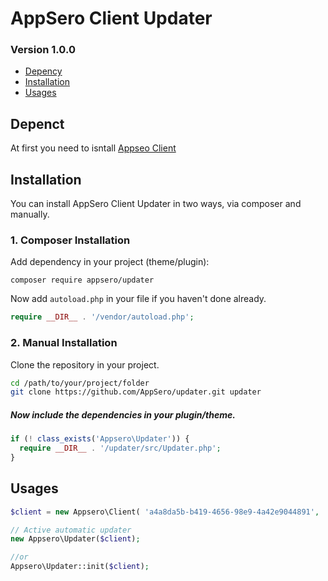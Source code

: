 # AppSero Client Updater
### Version 1.0.0

- [Depency](#depency)
- [Installation](#installation)
- [Usages](#usages)

## Depenct

At first you need to isntall [Appseo Client](https://github.com/Appsero/client/blob/develop/readme.md)


## Installation

You can install AppSero Client Updater in two ways, via composer and manually.

### 1. Composer Installation

Add dependency in your project (theme/plugin):

```
composer require appsero/updater
```

Now add `autoload.php` in your file if you haven't done already.

```php
require __DIR__ . '/vendor/autoload.php';
```


### 2. Manual Installation

Clone the repository in your project.

```bash
cd /path/to/your/project/folder
git clone https://github.com/AppSero/updater.git updater
```

##### Now include the dependencies in your plugin/theme.

```php
if (! class_exists('Appsero\Updater')) {
  require __DIR__ . '/updater/src/Updater.php';
}
```

## Usages

```php
$client = new Appsero\Client( 'a4a8da5b-b419-4656-98e9-4a42e9044891', 'Akismet', __FILE__ );

// Active automatic updater
new Appsero\Updater($client);

//or
Appsero\Updater::init($client);
```
